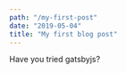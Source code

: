 ```yaml
---
path: "/my-first-post"
date: "2019-05-04"
title: "My first blog post"
---
```


Have you tried gatsbyjs?
